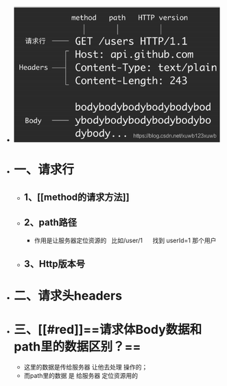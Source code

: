 - ![请求报文.png](../assets/请求报文_1693018035557_0.png)
- # 一、请求行
	- ## 1、[[method的请求方法]]
	- ## 2、path路径
		- 作用是让服务器定位资源的   比如/user/1      找到 userId=1 那个用户
	- ## 3、Http版本号
- # 二、请求头headers
- # 三、[[#red]]==请求体Body数据和path里的数据区别？==
	- 这里的数据是传给服务器 让他去处理 操作的；
	- 而path里的数据 是 给服务器 定位资源用的